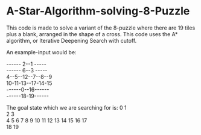 # A-Star-Algorithm-solving-8-Puzzle

This code is made to solve a variant of the 8-puzzle where there are 19 tiles plus a blank, arranged in the shape of a cross.
This code uses the A* algorithm, or Iterative Deepening Search with cutoff.

An example-input would be:

------ 2--1 -----        
------ 6--3 -----         
4--5--12--7--8--9    
10-11-13--17-14-15    
------0--16------        
------18-19------
      
The goal state which we are searching for is:
        0  1      
        2  3      
  4  5  6  7  8  9
 10 11 12 13 14 15
       16 17      
       18 19   
